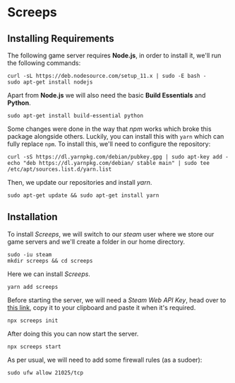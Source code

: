 # Screeps

## Installing Requirements

The following game server requires **Node.js**, in order to install it, we'll run the following commands:

``` text
curl -sL https://deb.nodesource.com/setup_11.x | sudo -E bash -
sudo apt-get install nodejs
```

Apart from **Node.js** we will also need the basic **Build Essentials** and **Python**.

``` text
sudo apt-get install build-essential python
```

Some changes were done in the way that *npm* works which broke this package alongside others. Luckily, you can install this with `yarn` which can fully replace `npm`. To install this, we'll need to configure the repository:

``` text
curl -sS https://dl.yarnpkg.com/debian/pubkey.gpg | sudo apt-key add -
echo "deb https://dl.yarnpkg.com/debian/ stable main" | sudo tee /etc/apt/sources.list.d/yarn.list
```

Then, we update our repositories and install *yarn*.

``` text
sudo apt-get update && sudo apt-get install yarn
```

## Installation

To install *Screeps*, we will switch to our *steam* user where we store our game servers and we'll create a folder in our home directory.

``` text
sudo -iu steam
mkdir screeps && cd screeps
```

Here we can install *Screeps*.

``` text
yarn add screeps
```

Before starting the server, we will need a *Steam Web API Key*, head over to [this link](https://steamcommunity.com/dev/apikey), copy it to your clipboard and paste it when it's required.

``` text
npx screeps init
```

After doing this you can now start the server.

``` text
npx screeps start
```

As per usual, we will need to add some firewall rules (as a sudoer):

``` text
sudo ufw allow 21025/tcp
```
